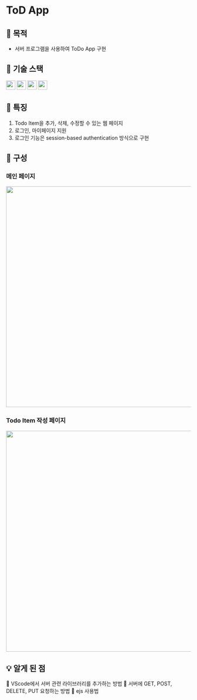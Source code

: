 # ToD App 
## 🌱 목적 
- 서버 프로그램을 사용하여 ToDo App 구현 

## 🌱 기술 스택
<img src="https://img.shields.io/badge/Node.js-eee?style=flat&logo=Node.js&logoColor=000" width="auto" height="25"/> <img src="https://img.shields.io/badge/MongoDB Altas-eee?style=flat&logo=MongoDB Altas&logoColor=000" width="auto" height="25"/>
<img src="https://img.shields.io/badge/Bootstrap-eee?style=flat&logo=Bootstrap&logoColor=000" width="auto" height="25"/>
<img src="https://img.shields.io/badge/EJS-eee?style=flat&logo=EJS&logoColor=000" width="auto" height="25"/>

## 🌱 특징
1. Todo Item을 추가, 삭제, 수정할 수 있는 웹 페이지
2. 로그인, 마이페이지 지원
3. 로그인 기능은 session-based authentication 방식으로 구현

## 🌱 구성 
### 메인 페이지
<img src="https://user-images.githubusercontent.com/114633506/211701039-e79392dd-7dfd-49ab-aa5b-3d6a9d33e851.png" width="600" height="auto" />

### Todo Item 작성 페이지
<img src="https://user-images.githubusercontent.com/114633506/211701148-0bd4bd35-d70d-46ed-a351-5dd076184164.png" width="600" height="auto" />


## 💡 알게 된 점
🍫 VScode에서 서버 관련 라이브러리를 추가하는 방법 
🍫 서버에 GET, POST, DELETE, PUT 요청하는 방법 
🍫 ejs 사용법 
